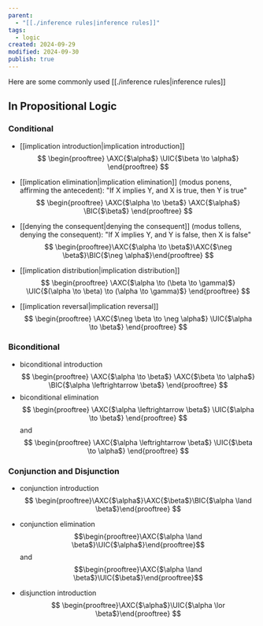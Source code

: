 ```yaml
---
parent:
  - "[[./inference rules|inference rules]]"
tags:
  - logic
created: 2024-09-29
modified: 2024-09-30
publish: true
---
```

Here are some commonly used [[./inference rules|inference rules]]
## In Propositional Logic
### Conditional
- [[implication introduction|implication introduction]]
$$
\begin{prooftree}
\AXC{$\alpha$}
\UIC{$\beta \to \alpha$}
\end{prooftree}
$$

- [[implication elimination|implication elimination]] (modus ponens, affirming the antecedent): "If X implies Y, and X is true, then Y is true"
$$
\begin{prooftree}
\AXC{$\alpha \to \beta$}
\AXC{$\alpha$}
\BIC{$\beta$}
\end{prooftree}
$$
- [[denying the consequent|denying the consequent]] (modus tollens, denying the consequent): "If X implies Y, and Y is false, then X is false"
$$
\begin{prooftree}\AXC{$\alpha \to \beta$}\AXC{$\neg \beta$}\BIC{$\neg \alpha$}\end{prooftree}
$$

- [[implication distribution|implication distribution]]
$$
\begin{prooftree}
\AXC{$\alpha \to (\beta \to \gamma)$}
\UIC{$(\alpha \to \beta) \to (\alpha \to \gamma)$}
\end{prooftree}
$$

- [[implication reversal|implication reversal]]
$$
\begin{prooftree}
\AXC{$\neg \beta \to \neg \alpha$}
\UIC{$\alpha \to \beta$}
\end{prooftree}
$$

### Biconditional
- biconditional introduction
$$
\begin{prooftree}
\AXC{$\alpha \to \beta$}
\AXC{$\beta \to \alpha$}
\BIC{$\alpha \leftrightarrow \beta$}
\end{prooftree}
$$
- biconditional elimination
$$
\begin{prooftree}
\AXC{$\alpha \leftrightarrow \beta$}
\UIC{$\alpha \to \beta$}
\end{prooftree}
$$
and
$$
\begin{prooftree}
\AXC{$\alpha \leftrightarrow \beta$}
\UIC{$\beta \to \alpha$}
\end{prooftree}
$$

### Conjunction and Disjunction
- conjunction introduction
$$
\begin{prooftree}\AXC{$\alpha$}\AXC{$\beta$}\BIC{$\alpha \land \beta$}\end{prooftree}
$$
- conjunction elimination
$$\begin{prooftree}\AXC{$\alpha \land \beta$}\UIC{$\alpha$}\end{prooftree}$$
and
$$\begin{prooftree}\AXC{$\alpha \land \beta$}\UIC{$\beta$}\end{prooftree}$$

- disjunction introduction
$$
\begin{prooftree}\AXC{$\alpha$}\UIC{$\alpha \lor \beta$}\end{prooftree}
$$